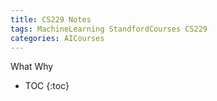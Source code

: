 ```yaml
---
title: CS229 Notes
tags: MachineLearning StandfordCourses CS229
categories: AICourses
---
```

What
Why 
* TOC
{:toc}

